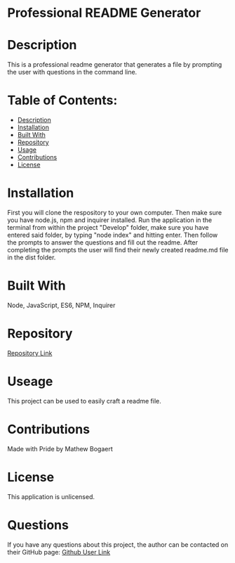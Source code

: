   # Professional README Generator

  # Description
  This is a professional readme generator that generates a file by prompting the user with questions in the command line. 
  
  # Table of Contents:
  * [Description](#description)
  * [Installation](#installation)
  * [Built With](#built-with)
  * [Repository](#repository)
  * [Usage](#usage)
  * [Contributions](#contributions)
  * [License](#license)

  # Installation
  First you will clone the respository to your own computer. Then make sure you have node.js, npm and inquirer installed. Run the application in the terminal from within the project "Develop" folder, make sure you have entered said folder, by typing "node index" and hitting enter. Then follow the prompts to answer the questions and fill out the readme. After completing the prompts the user will find their newly created readme.md file in the dist folder.

  # Built With
  Node, JavaScript, ES6, NPM, Inquirer

  # Repository
  [Repository Link](https://github.com/Mbogaert/readme-generator)

  # Useage
  This project can be used to easily craft a readme file.

  # Contributions
  Made with Pride by Mathew Bogaert

  # License
  This application is unlicensed.

  # Questions
  If you have any questions about this project, the author can be contacted on their GitHub page: [Github User Link](https://github.com/Mbogaert)
